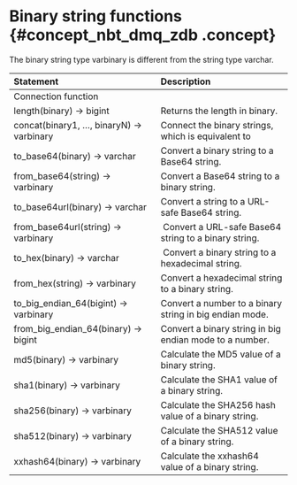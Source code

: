 # Binary string functions {#concept_nbt_dmq_zdb .concept}

The binary string type varbinary is different from the string type varchar.

|Statement|Description|
|:--------|:----------|
|Connection function |||The result of `a || b`  is `ab`.|
|length\(binary\) → bigint|Returns the length in binary.|
|concat\(binary1, …, binaryN\) → varbinary|Connect the binary strings, which is equivalent to ||.|
|to\_base64\(binary\) → varchar|Convert a binary string to a Base64 string.|
|from\_base64\(string\) → varbinary|Convert a Base64 string to a binary string.|
|to\_base64url\(binary\) → varchar|Convert a string to a URL-safe Base64 string.|
|from\_base64url\(string\) → varbinary| Convert a URL-safe Base64 string to a binary string.|
|to\_hex\(binary\) → varchar| Convert a binary string to a hexadecimal string.|
|from\_hex\(string\) → varbinary|Convert a hexadecimal string to a binary string.|
|to\_big\_endian\_64\(bigint\) → varbinary|Convert a number to a binary string in big endian mode.|
|from\_big\_endian\_64\(binary\) → bigint|Convert a binary string in big endian mode to a number.|
|md5\(binary\) → varbinary|Calculate the MD5 value of a binary string.|
|sha1\(binary\) → varbinary|Calculate the SHA1 value of a binary string.|
|sha256\(binary\) → varbinary|Calculate the SHA256 hash value of a binary string.|
|sha512\(binary\) → varbinary|Calculate the SHA512 value of a binary string.|
|xxhash64\(binary\) → varbinary|Calculate the xxhash64 value of a binary string.|


